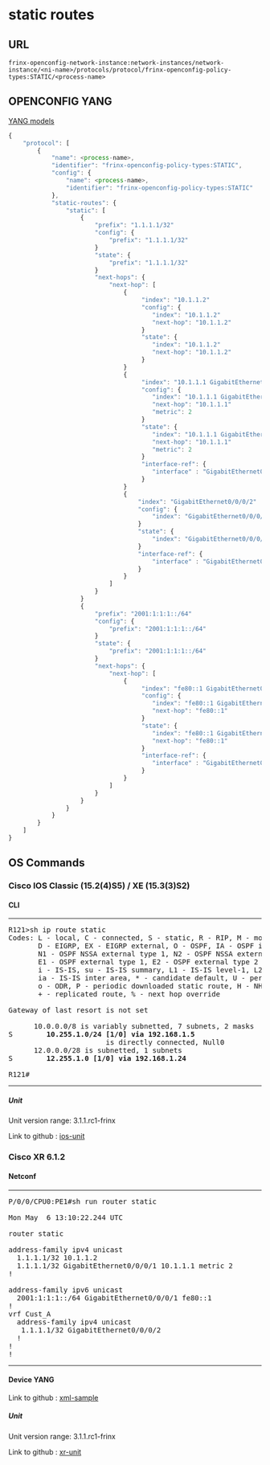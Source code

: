 # static routes

## URL

```
frinx-openconfig-network-instance:network-instances/network-instance/<ni-name>/protocols/protocol/frinx-openconfig-policy-types:STATIC/<process-name>
```

## OPENCONFIG YANG

[YANG models](https://github.com/FRINXio/openconfig/tree/master/local-routing/src/main/yang)

```javascript
{
    "protocol": [
        {
            "name": <process-name>,
            "identifier": "frinx-openconfig-policy-types:STATIC",
            "config": {
                "name": <process-name>,
                "identifier": "frinx-openconfig-policy-types:STATIC"
            },
            "static-routes": {
                "static": [
                    {
                        "prefix": "1.1.1.1/32"
                        "config": {
                            "prefix": "1.1.1.1/32"
                        }
                        "state": {
                            "prefix": "1.1.1.1/32"
                        }
                        "next-hops": {
                            "next-hop": [
                                {
                                     "index": "10.1.1.2"
                                     "config": {
                                        "index": "10.1.1.2"
                                        "next-hop": "10.1.1.2"
                                     }
                                     "state": {
                                        "index": "10.1.1.2"
                                        "next-hop": "10.1.1.2"
                                     }
                                }
                                {
                                     "index": "10.1.1.1 GigabitEthernet0/0/0/1"
                                     "config": {
                                        "index": "10.1.1.1 GigabitEthernet0/0/0/1"
                                        "next-hop": "10.1.1.1"
                                        "metric": 2
                                     }
                                     "state": {
                                        "index": "10.1.1.1 GigabitEthernet0/0/0/1"
                                        "next-hop": "10.1.1.1"
                                        "metric": 2
                                     }
                                     "interface-ref": {
                                        "interface" : "GigabitEthernet0/0/0/1"
                                     }
                                }
                                {
                                    "index": "GigabitEthernet0/0/0/2"
                                    "config": {
                                        "index": "GigabitEthernet0/0/0/2"
                                    }
                                    "state": {
                                        "index": "GigabitEthernet0/0/0/2"
                                    }
                                    "interface-ref": {
                                        "interface" : "GigabitEthernet0/0/0/2"
                                    }
                                }
                            ]
                        }
                    }
                    {
                        "prefix": "2001:1:1:1::/64"
                        "config": {
                            "prefix": "2001:1:1:1::/64"
                        }
                        "state": {
                            "prefix": "2001:1:1:1::/64"
                        }
                        "next-hops": {
                            "next-hop": [
                                {
                                     "index": "fe80::1 GigabitEthernet0/0/0/1"
                                     "config": {
                                        "index": "fe80::1 GigabitEthernet0/0/0/1"
                                        "next-hop": "fe80::1"
                                     }
                                     "state": {
                                        "index": "fe80::1 GigabitEthernet0/0/0/1"
                                        "next-hop": "fe80::1"
                                     }
                                     "interface-ref": {
                                        "interface" : "GigabitEthernet0/0/0/1"
                                     }
                                }
                            ]
                        }
                    }
                }
            }
        }
    ]
}
```


## OS Commands

### Cisco IOS Classic (15.2(4)S5) / XE (15.3(3)S2)

#### CLI

---
<pre>
R121>sh ip route static
Codes: L - local, C - connected, S - static, R - RIP, M - mobile, B - BGP
       D - EIGRP, EX - EIGRP external, O - OSPF, IA - OSPF inter area
       N1 - OSPF NSSA external type 1, N2 - OSPF NSSA external type 2
       E1 - OSPF external type 1, E2 - OSPF external type 2
       i - IS-IS, su - IS-IS summary, L1 - IS-IS level-1, L2 - IS-IS level-2
       ia - IS-IS inter area, * - candidate default, U - per-user static route
       o - ODR, P - periodic downloaded static route, H - NHRP, l - LISP
       + - replicated route, % - next hop override

Gateway of last resort is not set

      10.0.0.0/8 is variably subnetted, 7 subnets, 2 masks
S        <b>10.255.1.0/24 [1/0] via 192.168.1.5</b>
                       is directly connected, Null0
      12.0.0.0/28 is subnetted, 1 subnets
S        <b>12.255.1.0 [1/0] via 192.168.1.24</b>

R121#
</pre>
---

##### Unit

Unit version range: 3.1.1.rc1-frinx

Link to github : [ios-unit](https://github.com/FRINXio/cli-units/tree/master/ios/local-routing)

### Cisco XR 6.1.2

#### Netconf

---
<pre>
P/0/0/CPU0:PE1#sh run router static

Mon May  6 13:10:22.244 UTC

router static

address-family ipv4 unicast
  1.1.1.1/32 10.1.1.2
  1.1.1.1/32 GigabitEthernet0/0/0/1 10.1.1.1 metric 2
!

address-family ipv6 unicast
  2001:1:1:1::/64 GigabitEthernet0/0/0/1 fe80::1
!
vrf Cust_A
  address-family ipv4 unicast
   1.1.1.1/32 GigabitEthernet0/0/0/2
  !
!
!
</pre>
---

#### Device YANG
Link to github : [xml-sample]()

##### Unit

Unit version range: 3.1.1.rc1-frinx

Link to github : [xr-unit](https://github.com/FRINXio/unitopo-units/tree/master/xr-6-lr-unit)
